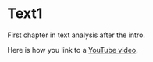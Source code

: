 # Text1

First chapter in text analysis after the intro.

Here is how you link to a [YouTube video](https://youtu.be/80RHkcE_TIs).  

